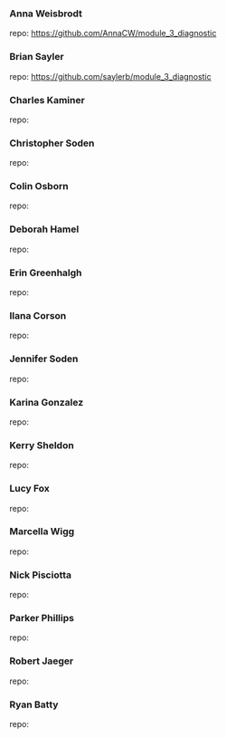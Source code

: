 ### Anna Weisbrodt

repo: https://github.com/AnnaCW/module_3_diagnostic

### Brian Sayler

repo: https://github.com/saylerb/module_3_diagnostic

### Charles Kaminer

repo:

### Christopher Soden

repo:

### Colin Osborn

repo:

### Deborah Hamel

repo:

### Erin Greenhalgh

repo:

### Ilana Corson

repo:

### Jennifer Soden

repo:

### Karina Gonzalez

repo:

### Kerry Sheldon

repo:

### Lucy Fox

repo:

### Marcella Wigg

repo:

### Nick Pisciotta

repo:

### Parker Phillips

repo:

### Robert Jaeger

repo:

### Ryan Batty

repo:
